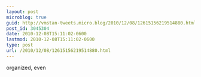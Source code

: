 ```yaml
---
layout: post
microblog: true
guid: http://vmstan-tweets.micro.blog/2010/12/08/12615156219514880.html
post_id: 3045304
date: 2010-12-08T15:11:02-0600
lastmod: 2010-12-08T15:11:02-0600
type: post
url: /2010/12/08/12615156219514880.html
---
```

organized, even
